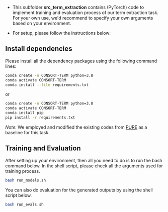 - This subfolder **src_term_extraction** contains (PyTorch) code to implement training and evaluation process of our term extraction task. For your own use, we'd recommend to specify your own arguments based on your environment.

- For setup, please follow the instructions below:

## Install dependencies
Please install all the dependency packages using the following command lines:
```bash
conda create -n CONSORT-TERM python=3.8
conda activate CONSORT-TERM
conda install --file requirements.txt
```
or
```bash
conda create -n CONSORT-TERM python=3.8
conda activate CONSORT-TERM
conda install pip
pip install -r requirements.txt
```

*Note*: We employed and modified the existing codes from [PURE](https://github.com/princeton-nlp/PURE) as a baseline for this task.

## Training and Evaluation
After setting up your environment, then all you need to do is to run the bash command below. In the shell script, please check all the arguments used for training process.

```bash
bash run_models.sh
```

You can also do evaluation for the generated outputs by using the shell script below.

```bash
bash run_evals.sh
```
